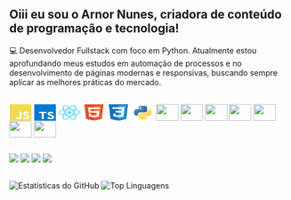 ## Oiii eu sou o Arnor Nunes, criadora de conteúdo de programação e tecnologia!

💻 Desenvolvedor Fullstack com foco em Python.
Atualmente estou aprofundando meus estudos em automação de processos e no desenvolvimento de páginas modernas e responsivas, buscando sempre aplicar as melhores práticas do mercado.

<div style="display: inline_block"><br>
  <img align="center" alt="Rafa-Js" height="30" width="40" src="https://raw.githubusercontent.com/devicons/devicon/master/icons/javascript/javascript-plain.svg">
  <img align="center" alt="Rafa-Ts" height="30" width="40" src="https://raw.githubusercontent.com/devicons/devicon/master/icons/typescript/typescript-plain.svg">
  <img align="center" alt="Rafa-React" height="30" width="40" src="https://raw.githubusercontent.com/devicons/devicon/master/icons/react/react-original.svg">
  <img align="center" alt="Rafa-HTML" height="30" width="40" src="https://raw.githubusercontent.com/devicons/devicon/master/icons/html5/html5-original.svg">
  <img align="center" alt="Rafa-CSS" height="30" width="40" src="https://raw.githubusercontent.com/devicons/devicon/master/icons/css3/css3-original.svg">
  <img align="center" alt="Rafa-Python" height="30" width="40" src="https://raw.githubusercontent.com/devicons/devicon/master/icons/python/python-original.svg">
  <img src="https://cdn.jsdelivr.net/gh/devicons/devicon@latest/icons/sass/sass-original.svg" height="30" width="40" align="center" />
  <img src="https://cdn.jsdelivr.net/gh/devicons/devicon@latest/icons/less/less-plain-wordmark.svg" height="30" width="40" align="center" /> 
  <img src="https://cdn.jsdelivr.net/gh/devicons/devicon@latest/icons/jquery/jquery-plain-wordmark.svg" height="30" width="40" align="center" />
  <img src="https://cdn.jsdelivr.net/gh/devicons/devicon@latest/icons/vuejs/vuejs-original-wordmark.svg" height="30" width="40" align="center" />
  <img src="https://cdn.jsdelivr.net/gh/devicons/devicon@latest/icons/bootstrap/bootstrap-original-wordmark.svg" height="30" width="40" align="center" />
  <img src="https://cdn.jsdelivr.net/gh/devicons/devicon@latest/icons/grunt/grunt-original-wordmark.svg" height="30" width="40" align="center" />
  <img src="https://cdn.jsdelivr.net/gh/devicons/devicon@latest/icons/gulp/gulp-plain.svg" height="30" width="40" align="center" />
</div>
  
  ##
 
<div> 
  <a href="#" target="_blank"><img src="https://img.shields.io/badge/YouTube-FF0000?style=for-the-badge&logo=youtube&logoColor=white" target="_blank"></a>
  <a href="https://www.instagram.com/dev.arnor/" target="_blank"><img src="https://img.shields.io/badge/-Instagram-%23E4405F?style=for-the-badge&logo=instagram&logoColor=white" target="_blank"></a> 
  <a href="mailto:arnorsantosnunes22@gmail.com"><img src="https://img.shields.io/badge/-Gmail-%23333?style=for-the-badge&logo=gmail&logoColor=white" target="_blank"></a>
  <a href="https://www.linkedin.com/in/arnor-santos-nunes-4a7b5b243" target="_blank"><img src="https://img.shields.io/badge/-LinkedIn-%230077B5?style=for-the-badge&logo=linkedin&logoColor=white" target="_blank"></a> 
  
</div>

##
![Estatísticas do GitHub](https://github-readme-stats.vercel.app/api?username=ArnorSantosNunes&show_icons=true&theme=compact)
![Top Linguagens](https://github-readme-stats.vercel.app/api/top-langs/?username=ArnorSantosNunes&layout=compact)


